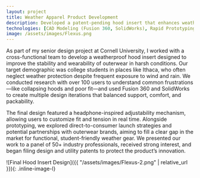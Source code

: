 ```yaml
---
layout: project
title: Weather Apparel Product Development
description: Developed a patent-pending hood insert that enhances weather protection and stability in outerwear through user-driven design and iterative prototyping.
technologies: [CAD Modeling (Fusion 360, SolidWorks), Rapid Prototyping, User Research, Material Selection, Product Testing, Design for Manufacturing, Patent Drafting, Presentation & Communication, Cross-Functional Collaboration]
image: /assets/images/Flexus.png
---
```


As part of my senior design project at Cornell University, I worked with a cross-functional team to develop a weatherproof hood insert designed to improve the stability and wearability of outerwear in harsh conditions. Our target demographic was college students in places like Ithaca, who often neglect weather protection despite frequent exposure to wind and rain. We conducted research with over 100 users to understand common frustrations—like collapsing hoods and poor fit—and used Fusion 360 and SolidWorks to create multiple design iterations that balanced support, comfort, and packability.

The final design featured a headphone-inspired adjustability mechanism, allowing users to customize fit and tension in real time. Alongside prototyping, we explored direct-to-consumer launch strategies and potential partnerships with outerwear brands, aiming to fill a clear gap in the market for functional, student-friendly weather gear. We presented our work to a panel of 50+ industry professionals, received strong interest, and began filing design and utility patents to protect the product’s innovation.

![Final Hood Insert Design]({{ "/assets/images/Flexus-2.png" | relative_url }}){: .inline-image-l}